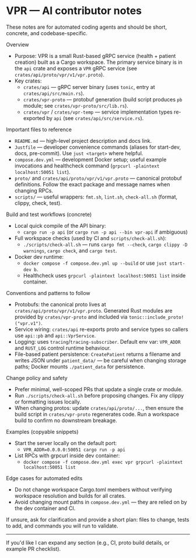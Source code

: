 <!--
Guidance for AI coding agents working on the VPR repository.
Focus: be pragmatic, reference concrete files, and keep changes minimal and well-tested.
-->
# VPR — AI contributor notes

These notes are for automated coding agents and should be short, concrete, and codebase-specific.

Overview
- Purpose: VPR is a small Rust-based gRPC service (health + patient creation) built as a Cargo workspace. The primary service binary is in the `api` crate and exposes a `VPR` gRPC service (see `crates/api/proto/vpr/v1/vpr.proto`).
- Key crates:
  - `crates/api` — gRPC server binary (uses `tonic`, entry at `crates/api/src/main.rs`).
  - `crates/vpr-proto` — protobuf generation (build script produces `pb` module; see `crates/vpr-proto/src/lib.rs`).
  - `crates/vpr` / `crates/vpr-temp` — service implementation types re-exported by `api` (see `crates/api/src/service.rs`).

Important files to reference
- `README.md` — high-level project description and docs link.
- `Justfile` — developer convenience commands (aliases for start-dev, docs, pre-commit). Use `just <target>` where helpful.
- `compose.dev.yml` — development Docker setup; useful example invocations and healthcheck command (`grpcurl -plaintext localhost:50051 list`).
- `proto/` and `crates/api/proto/vpr/v1/vpr.proto` — canonical protobuf definitions. Follow the exact package and message names when changing RPCs.
- `scripts/` — useful wrappers: `fmt.sh`, `lint.sh`, `check-all.sh` (format, clippy, check, test).

Build and test workflows (concrete)
- Local quick compile of the API binary:
  - `cargo run -p api` (or `cargo run -p api --bin vpr-api` if ambiguous)
- Full workspace checks (used by CI and `scripts/check-all.sh`):
  - `./scripts/check-all.sh` — runs `cargo fmt --check`, `cargo clippy -D warnings`, `cargo check`, and `cargo test`.
- Docker dev runtime:
  - `docker compose -f compose.dev.yml up --build` or use `just start-dev b`.
  - Healthcheck uses `grpcurl -plaintext localhost:50051 list` inside container.

Conventions and patterns to follow
- Protobufs: the canonical proto lives at `crates/api/proto/vpr/v1/vpr.proto`. Generated Rust modules are provided by `crates/vpr-proto` and included via `tonic::include_proto!("vpr.v1")`.
- Service wiring: `crates/api` re-exports proto and service types so callers use `api::pb` and `api::VprService`.
- Logging: uses `tracing`/`tracing-subscriber`. Default env var: `VPR_ADDR` and `RUST_LOG` control runtime behaviour.
- File-based patient persistence: `CreatePatient` returns a filename and writes JSON under `patient_data/` — be careful when changing storage paths; Docker mounts `./patient_data` for persistence.

Change policy and safety
- Prefer minimal, well-scoped PRs that update a single crate or module.
- Run `./scripts/check-all.sh` before proposing changes. Fix any clippy or formatting issues locally.
- When changing protos: update `crates/api/proto/...`, then ensure the build script in `crates/vpr-proto` regenerates code. Run a workspace build to confirm no downstream breakage.

Examples (copyable snippets)
- Start the server locally on the default port:
  - `VPR_ADDR=0.0.0.0:50051 cargo run -p api`
- List RPCs with grpcurl inside dev container:
  - `docker compose -f compose.dev.yml exec vpr grpcurl -plaintext localhost:50051 list`

Edge cases for automated edits
- Do not change workspace Cargo.toml members without verifying workspace resolution and builds for all crates.
- Avoid changing mount paths in `compose.dev.yml` — they are relied on by the dev container and CI.

If unsure, ask for clarification and provide a short plan: files to change, tests to add, and commands you will run to validate.

---
If you'd like I can expand any section (e.g., CI, proto build details, or example PR checklist).
